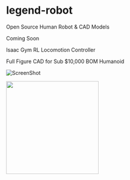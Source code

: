 # legend-robot

Open Source Human Robot &amp; CAD Models

Coming Soon

Isaac Gym RL Locomotion Controller

Full Figure CAD for Sub $10,000 BOM Humanoid

![ScreenShot](https://github.com/chris050200/legend-robot/blob/main/Master-Cross-Section-Latest.JPG)

<img src="https://github.com/chris050200/legend-robot/blob/main/Master-Cross-Section-Latest.JPG" width="250" height="250"/>
